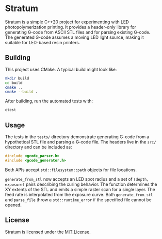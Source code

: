 # Stratum

Stratum is a simple C++20 project for experimenting with LED photopolymerization printing. It provides a header-only library for generating G-code from ASCII STL files and for parsing existing G-code. The generated G-code assumes a moving LED light source, making it suitable for LED-based resin printers.

## Building

This project uses CMake. A typical build might look like:

```bash
mkdir build
cd build
cmake ..
cmake --build .
```

After building, run the automated tests with:

```bash
ctest
```

## Usage

The tests in the `tests/` directory demonstrate generating G-code from a hypothetical STL file and parsing a G-code file. The headers live in the `src/` directory and can be included as:

```cpp
#include <gcode_parser.h>
#include <gcode_generator.h>
```

Both APIs accept `std::filesystem::path` objects for file locations.

`generate_from_stl` now accepts an LED spot radius and a set of `(depth,
exposure)` pairs describing the curing behavior. The function determines the
XY extents of the STL and emits a simple raster scan for a single layer. The
feed rate is interpolated from the exposure curve. Both `generate_from_stl`
and `parse_file` throw a `std::runtime_error` if the specified file cannot be
opened.

## License

Stratum is licensed under the [MIT License](LICENSE).
